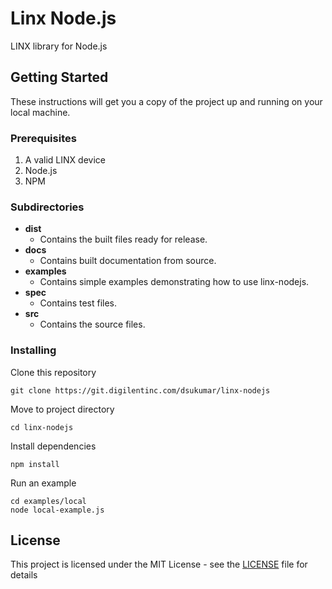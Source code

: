 # Linx Node.js

LINX library for Node.js

## Getting Started

These instructions will get you a copy of the project up and running on your local machine.

### Prerequisites

1. A valid LINX device
2. Node.js
3. NPM

### Subdirectories
* **dist**
  * Contains the built files ready for release.
* **docs**
  * Contains built documentation from source.
* **examples**
  * Contains simple examples demonstrating how to use linx-nodejs.
* **spec**
  * Contains test files.
* **src**
  * Contains the source files.

### Installing

Clone this repository

```
git clone https://git.digilentinc.com/dsukumar/linx-nodejs
```

Move to project directory

```
cd linx-nodejs
```

Install dependencies

```
npm install
```

Run an example

```
cd examples/local
node local-example.js
```

## License

This project is licensed under the MIT License - see the [LICENSE](LICENSE) file for details
